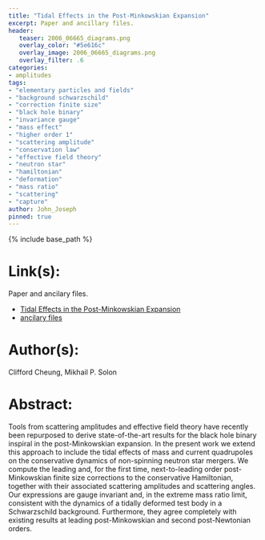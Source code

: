 ```yaml
---
title: "Tidal Effects in the Post-Minkowskian Expansion"
excerpt: Paper and ancillary files.
header:
   teaser: 2006_06665_diagrams.png
   overlay_color: "#5e616c"
   overlay_image: 2006_06665_diagrams.png
   overlay_filter: .6
categories:
- amplitudes
tags:
- "elementary particles and fields"
- "background schwarzschild"
- "correction finite size"
- "black hole binary"
- "invariance gauge"
- "mass effect"
- "higher order 1"
- "scattering amplitude"
- "conservation law"
- "effective field theory"
- "neutron star"
- "hamiltonian"
- "deformation"
- "mass ratio"
- "scattering"
- "capture"
author: John_Joseph
pinned: true
---
```

{% include base_path %}

# Link(s):
Paper and ancilary files.
  * [Tidal Effects in the Post-Minkowskian Expansion](https://arxiv.org/abs/2006.06665)
  * [ancilary files](https://arxiv.org/src/2006.06665/anc)

# Author(s):
Clifford Cheung, Mikhail P. Solon

# Abstract:
Tools from scattering amplitudes and effective field theory have recently been repurposed to derive state-of-the-art results for the black hole binary inspiral in the post-Minkowskian expansion. In the present work we extend this approach to include the tidal effects of mass and current quadrupoles on the conservative dynamics of non-spinning neutron star mergers. We compute the leading and, for the first time, next-to-leading order post-Minkowskian finite size corrections to the conservative Hamiltonian, together with their associated scattering amplitudes and scattering angles. Our expressions are gauge invariant and, in the extreme mass ratio limit, consistent with the dynamics of a tidally deformed test body in a Schwarzschild background. Furthermore, they agree completely with existing results at leading post-Minkowskian and second post-Newtonian orders.